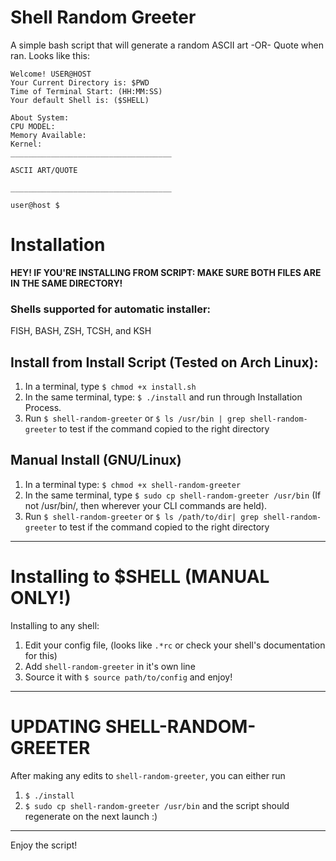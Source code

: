 # Shell Random Greeter
A simple bash script that will generate a random ASCII art -OR- Quote when ran. Looks like this:

```
Welcome! USER@HOST
Your Current Directory is: $PWD
Time of Terminal Start: (HH:MM:SS)
Your default Shell is: ($SHELL)

About System:
CPU MODEL: 
Memory Available:
Kernel:
____________________________________

ASCII ART/QUOTE

____________________________________

user@host $
```


# Installation
**HEY! IF YOU'RE INSTALLING FROM SCRIPT: MAKE SURE BOTH FILES ARE IN THE SAME DIRECTORY!**

### Shells supported for automatic installer:
FISH, BASH, ZSH, TCSH, and KSH

## Install from Install Script (Tested on Arch Linux):
1. In a terminal, type `$ chmod +x install.sh`
2. In the same terminal, type: `$ ./install` and run through Installation Process.
3. Run `$ shell-random-greeter` or `$ ls /usr/bin | grep shell-random-greeter` to test if the command copied to the right directory

## Manual Install (GNU/Linux)
1. In a terminal type: `$ chmod +x shell-random-greeter`
2. In the same terminal, type `$ sudo cp shell-random-greeter /usr/bin` (If not /usr/bin/, then wherever your CLI commands are held).
3. Run `$ shell-random-greeter` or `$ ls /path/to/dir| grep shell-random-greeter` to test if the command copied to the right directory

--------------------------------------------------------------------------------

# Installing to $SHELL (MANUAL ONLY!)
Installing to any shell:
1. Edit your config file, (looks like `.*rc` or check your shell's documentation for this)
2. Add `shell-random-greeter` in it's own line
3. Source it with `$ source path/to/config` and enjoy!
------------------------------------------
# UPDATING SHELL-RANDOM-GREETER

After making any edits to `shell-random-greeter`, you can either run 
1. `$ ./install` 
2. `$ sudo cp shell-random-greeter /usr/bin`
and the script should regenerate on the next launch :)

--------------------------------------------------------------------------------
Enjoy the script!


